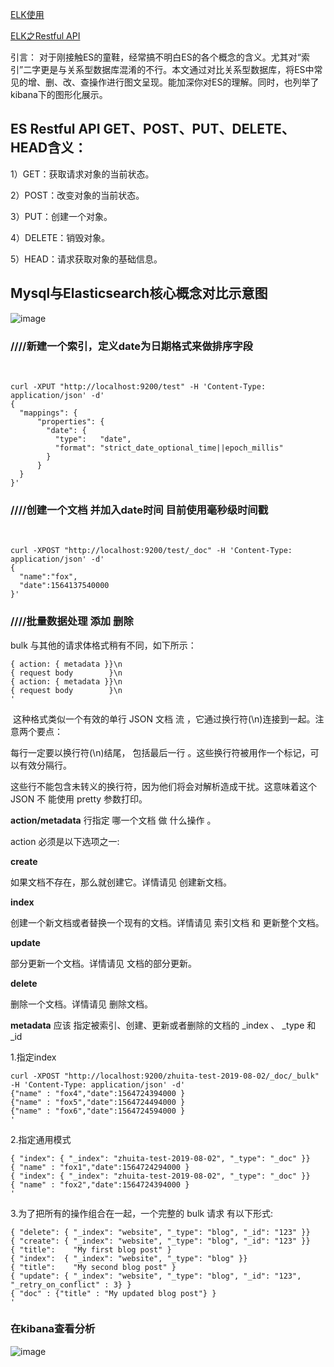 
[ELK使用](https://github.com/weilyf2017/Blog/blob/master/Notes/ELK%E4%BD%BF%E7%94%A8.ppt)

[ELK之Restful API](https://github.com/weilyf2017/Blog/blob/master/ELK/ELK---RESTful-API.md)

引言：
对于刚接触ES的童鞋，经常搞不明白ES的各个概念的含义。尤其对“索引”二字更是与关系型数据库混淆的不行。本文通过对比关系型数据库，将ES中常见的增、删、改、查操作进行图文呈现。能加深你对ES的理解。同时，也列举了kibana下的图形化展示。

## ES Restful API GET、POST、PUT、DELETE、HEAD含义： 

1）GET：获取请求对象的当前状态。 

2）POST：改变对象的当前状态。 

3）PUT：创建一个对象。 

4）DELETE：销毁对象。 

5）HEAD：请求获取对象的基础信息。

## Mysql与Elasticsearch核心概念对比示意图

![image](https://img-blog.csdnimg.cn/20190730100818355.png?x-oss-process=image/watermark,type_ZmFuZ3poZW5naGVpdGk,shadow_10,text_aHR0cHM6Ly9ibG9nLmNzZG4ubmV0L3FxXzM1MzQ5MTE0,size_16,color_FFFFFF,t_70)

### ////新建一个索引，定义date为日期格式来做排序字段
 
```
curl -XPUT "http://localhost:9200/test" -H 'Content-Type: application/json' -d'
{
  "mappings": {
      "properties": {
        "date": {
          "type":   "date",
          "format": "strict_date_optional_time||epoch_millis"
        }
      }
  }
}'
```

### ////创建一个文档 并加入date时间 目前使用毫秒级时间戳
 
```
curl -XPOST "http://localhost:9200/test/_doc" -H 'Content-Type: application/json' -d'
{
  "name":"fox",
  "date":1564137540000
}'
```

### ////批量数据处理 添加 删除
bulk 与其他的请求体格式稍有不同，如下所示：
```
{ action: { metadata }}\n
{ request body        }\n
{ action: { metadata }}\n
{ request body        }\n
'
```
 这种格式类似一个有效的单行 JSON 文档 流 ，它通过换行符(\n)连接到一起。注意两个要点：

每行一定要以换行符(\n)结尾， 包括最后一行 。这些换行符被用作一个标记，可以有效分隔行。

这些行不能包含未转义的换行符，因为他们将会对解析造成干扰。这意味着这个 JSON 不 能使用 pretty 参数打印。

**action/metadata** 行指定 哪一个文档 做 什么操作 。

action 必须是以下选项之一:

**create**

如果文档不存在，那么就创建它。详情请见 创建新文档。

**index**

创建一个新文档或者替换一个现有的文档。详情请见 索引文档 和 更新整个文档。

**update**

部分更新一个文档。详情请见 文档的部分更新。

**delete**

删除一个文档。详情请见 删除文档。

**metadata** 应该 指定被索引、创建、更新或者删除的文档的 _index 、 _type 和 _id 

1.指定index
```
curl -XPOST "http://localhost:9200/zhuita-test-2019-08-02/_doc/_bulk" -H 'Content-Type: application/json' -d'
{"name" : "fox4","date":1564724394000 }
{"name" : "fox5","date":1564724494000 }
{"name" : "fox6","date":1564724594000 }
'
```
2.指定通用模式 
```curl -XPOST "/_bulk" -H 'Content-Type: application/json' -d'
{ "index": { "_index": "zhuita-test-2019-08-02", "_type": "_doc" }}
{ "name" : "fox1","date":1564724294000 } 
{ "index": { "_index": "zhuita-test-2019-08-02", "_type": "_doc" }}
{ "name" : "fox2","date":1564724394000 } 
'
```
3.为了把所有的操作组合在一起，一个完整的 bulk 请求 有以下形式:
```curl -XPOST "/_bulk" -H 'Content-Type: application/json' -d'
{ "delete": { "_index": "website", "_type": "blog", "_id": "123" }} 
{ "create": { "_index": "website", "_type": "blog", "_id": "123" }}
{ "title":    "My first blog post" }
{ "index":  { "_index": "website", "_type": "blog" }}
{ "title":    "My second blog post" }
{ "update": { "_index": "website", "_type": "blog", "_id": "123", "_retry_on_conflict" : 3} }
{ "doc" : {"title" : "My updated blog post"} } 
'
```

### 在kibana查看分析
![image](https://img-blog.csdnimg.cn/20190730102745977.png?x-oss-process=image/watermark,type_ZmFuZ3poZW5naGVpdGk,shadow_10,text_aHR0cHM6Ly9ibG9nLmNzZG4ubmV0L3FxXzM1MzQ5MTE0,size_16,color_FFFFFF,t_70)
